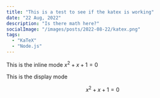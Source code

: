 ```yaml
---
title: "This is a test to see if the katex is working"
date: "22 Aug, 2022"
description: "Is there math here?"
socialImage: "/images/posts/2022-08-22/katex.png"
tags:
  - "KaTeX"
  - "Node.js"
---
```


This is the inline mode $x^2 + x + 1 = 0$

This is the display mode

$$x^2 + x + 1 = 0$$
